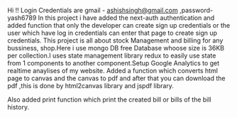 Hi !!
Login Credentials are gmail - ashishsingh@gmail.com ,password- yash6789
In this project i have added the next-auth authentication and added function that only the developer can create sign up credentials or the user which have log in credentials can enter that page to create sign up credentials.
This project is all about stock Management and billing for any bussiness, shop.Here i use mongo DB free Database whoose size is 36KB per collection.I uses state management library redux to easily use state from 1 components to another component.Setup Google Analytics to get realtime anaylises of my website.
Added a function which converts html page to canvas and the canvas to pdf and after that you can download the pdf ,this is done by html2canvas library and jspdf library.

Also added print function which print the created bill or bills of the bill history.